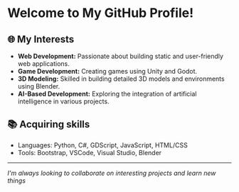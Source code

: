 <!--
**ilan-damatov/ilan-damatov** is a ✨ _special_ ✨ repository because its `README.md` (this file) appears on your GitHub profile.

Here are some ideas to get you started:

- 🔭 I’m currently working on ...
- 🌱 I’m currently learning ...
- 👯 I’m looking to collaborate on ...
- 🤔 I’m looking for help with ...
- 💬 Ask me about ...
- 📫 How to reach me: ...
- 😄 Pronouns: ...
- ⚡ Fun fact: ...
-->


# Welcome to My GitHub Profile!
<!--
## 👨‍🎓 Academic Background
- Studying at [Your School Name]
- Major/Area of Study: [Your Major or Field]
- Expected Graduation Year: [Year]
-->
## 🌐 My Interests
- **Web Development:** Passionate about building static and user-friendly web applications.
- **Game Development:** Creating games using Unity and Godot.
- **3D Modeling:** Skilled in building detailed 3D models and environments using Blender.
- **AI-Based Development:** Exploring the integration of artificial intelligence in various projects.
<!--
## 🛠️ Projects
(Here, list your projects with a brief description of each. For example:)

- **Project 1 Name:** Description of what the project does, the technologies used, and your role in it.
- **Project 2 Name:** Description of another project, highlighting any unique challenges you faced and how you solved them.

## 🏆 Academic Achievements
- (List any relevant honors, awards, or significant academic accomplishments here.)
-->
## 📚 Acquiring skills
- Languages: Python, C#, GDScript, JavaScript, HTML/CSS
- Tools: Bootstrap, VSCode, Visual Studio, Blender

---

*I'm always looking to collaborate on interesting projects and learn new things*

